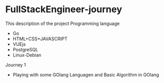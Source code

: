 # FullStackEngineer-journey

This description of the project
Programming language
- Go
- HTML+CSS+JAVASCRIPT
- VUEjs
- PostgreSQL
- Linux-Debian

Journey 1
- Playing with some GOlang Languagen and Basic Algorithm in GOlang

